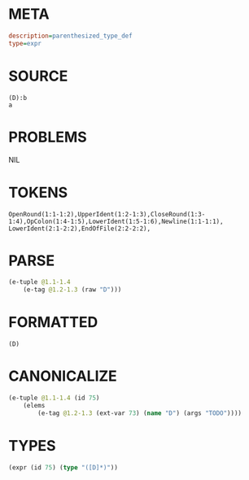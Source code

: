 # META
~~~ini
description=parenthesized_type_def
type=expr
~~~
# SOURCE
~~~roc
(D):b
a
~~~
# PROBLEMS
NIL
# TOKENS
~~~zig
OpenRound(1:1-1:2),UpperIdent(1:2-1:3),CloseRound(1:3-1:4),OpColon(1:4-1:5),LowerIdent(1:5-1:6),Newline(1:1-1:1),
LowerIdent(2:1-2:2),EndOfFile(2:2-2:2),
~~~
# PARSE
~~~clojure
(e-tuple @1.1-1.4
	(e-tag @1.2-1.3 (raw "D")))
~~~
# FORMATTED
~~~roc
(D)
~~~
# CANONICALIZE
~~~clojure
(e-tuple @1.1-1.4 (id 75)
	(elems
		(e-tag @1.2-1.3 (ext-var 73) (name "D") (args "TODO"))))
~~~
# TYPES
~~~clojure
(expr (id 75) (type "([D]*)"))
~~~
